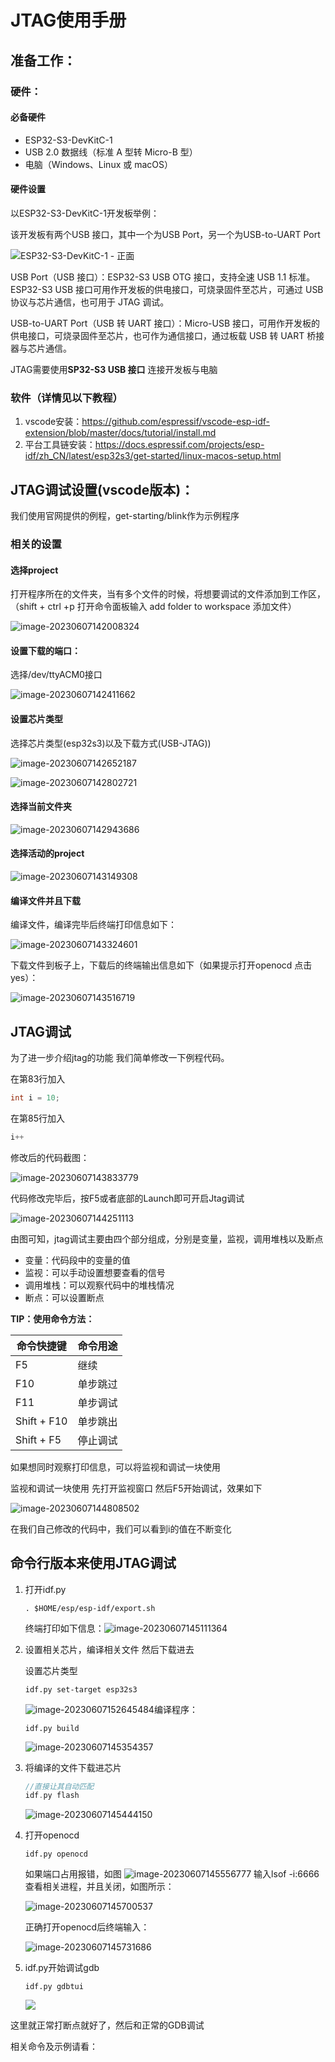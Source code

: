 # JTAG使用手册

## 准备工作：

### 硬件：

#### 必备硬件

- ESP32-S3-DevKitC-1
- USB 2.0 数据线（标准 A 型转 Micro-B 型）
- 电脑（Windows、Linux 或 macOS）



#### 硬件设置

以ESP32-S3-DevKitC-1开发板举例：

该开发板有两个USB 接口，其中一个为USB Port，另一个为USB-to-UART Port

![ESP32-S3-DevKitC-1 - 正面](JTAG报告.assets/ESP32-S3-DevKitC-1_v2-annotated-photo-1686122700062-1.png)

USB Port（USB 接口）：ESP32-S3 USB OTG 接口，支持全速 USB 1.1 标准。ESP32-S3 USB 接口可用作开发板的供电接口，可烧录固件至芯片，可通过 USB 协议与芯片通信，也可用于 JTAG 调试。



USB-to-UART Port（USB 转 UART 接口）：Micro-USB 接口，可用作开发板的供电接口，可烧录固件至芯片，也可作为通信接口，通过板载 USB 转 UART 桥接器与芯片通信。



JTAG需要使用**SP32-S3 USB 接口** 连接开发板与电脑





### 软件（详情见以下教程）

1. vscode安装：https://github.com/espressif/vscode-esp-idf-extension/blob/master/docs/tutorial/install.md
2. 平台工具链安装：https://docs.espressif.com/projects/esp-idf/zh_CN/latest/esp32s3/get-started/linux-macos-setup.html



## JTAG调试设置(vscode版本)：

我们使用官网提供的例程，get-starting/blink作为示例程序

### 相关的设置

#### 选择project

打开程序所在的文件夹，当有多个文件的时候，将想要调试的文件添加到工作区，（shift + ctrl +p 打开命令面板输入 add folder to workspace 添加文件）

![image-20230607142008324](JTAG报告.assets/image-20230607142008324-1686122705682-3.png)

#### 设置下载的端口：

选择/dev/ttyACM0接口

![image-20230607142411662](JTAG报告.assets/image-20230607142411662-1686122710970-5.png)



#### 设置芯片类型

选择芯片类型(esp32s3)以及下载方式(USB-JTAG))

![image-20230607142652187](JTAG报告.assets/image-20230607142652187-1686122717891-7.png)

![image-20230607142802721](JTAG报告.assets/image-20230607142802721-1686122930287-1.png)



#### 选择当前文件夹

![image-20230607142943686](JTAG报告.assets/image-20230607142943686-1686122724589-9.png)



#### 选择活动的project

![image-20230607143149308](JTAG报告.assets/image-20230607143149308-1686122729427-11.png)



#### 编译文件并且下载

编译文件，编译完毕后终端打印信息如下：

![image-20230607143324601](JTAG报告.assets/image-20230607143324601-1686122733806-13.png)



下载文件到板子上，下载后的终端输出信息如下（如果提示打开openocd 点击yes）：

![image-20230607143516719](JTAG报告.assets/image-20230607143516719-1686122738355-15.png)



## JTAG调试

为了进一步介绍jtag的功能 我们简单修改一下例程代码。

在第83行加入

```c
int i = 10;
```

在第85行加入

```c
i++
```

修改后的代码截图：

![image-20230607143833779](JTAG报告.assets/image-20230607143833779-1686122742627-17.png)



代码修改完毕后，按F5或者底部的Launch即可开启Jtag调试

![image-20230607144251113](JTAG报告.assets/image-20230607144251113-1686122746787-19.png)

由图可知，jtag调试主要由四个部分组成，分别是变量，监视，调用堆栈以及断点



- 变量：代码段中的变量的值
- 监视：可以手动设置想要查看的信号
- 调用堆栈：可以观察代码中的堆栈情况
- 断点：可以设置断点 





**TIP：使用命令方法：**

| 命令快捷键  | 命令用途 |
| ----------- | -------- |
| F5          | 继续     |
| F10         | 单步跳过 |
| F11         | 单步调试 |
| Shift + F10 | 单步跳出 |
| Shift + F5  | 停止调试 |



如果想同时观察打印信息，可以将监视和调试一块使用

监视和调试一块使用  先打开监视窗口 然后F5开始调试，效果如下

![image-20230607144808502](JTAG报告.assets/image-20230607144808502-1686122751892-21.png)

在我们自己修改的代码中，我们可以看到i的值在不断变化





## 命令行版本来使用JTAG调试

1. 打开idf.py

   ```
   . $HOME/esp/esp-idf/export.sh
   ```

   终端打印如下信息：![image-20230607145111364](JTAG报告.assets/image-20230607145111364-1686122762782-23.png)

2. 设置相关芯片，编译相关文件 然后下载进去

   设置芯片类型

   ```shell
   idf.py set-target esp32s3
   ```

   ![image-20230607152645484](JTAG报告.assets/image-20230607152645484.png)编译程序：

   ```
   idf.py build
   ```

   ![image-20230607145354357](JTAG报告.assets/image-20230607145354357-1686122812038-25.png)

3. 将编译的文件下载进芯片

   ```c
   //直接让其自动匹配
   idf.py flash
   ```

   ![image-20230607145444150](JTAG报告.assets/image-20230607145444150-1686122820073-27.png)

4. 打开openocd

   ```
   idf.py openocd
   ```

   如果端口占用报错，如图
   ![image-20230607145556777](JTAG报告.assets/image-20230607145556777-1686122824052-29.png)
   输入lsof -i:6666 查看相关进程，并且关闭，如图所示：

   ![image-20230607145700537](JTAG报告.assets/image-20230607145700537-1686122827874-31.png)

   正确打开openocd后终端输入：

   ![image-20230607145731686](JTAG报告.assets/image-20230607145731686-1686122831832-33.png)

5. idf.py开始调试gdb

   ```
   idf.py gdbtui
   ```

   ![](JTAG报告.assets/unknown_002-1686122837217-35.png)

这里就正常打断点就好了，然后和正常的GDB调试

相关命令及示例请看：
